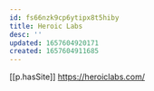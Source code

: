 ```yaml
---
id: fs66nzk9cp6ytipx8t5hiby
title: Heroic Labs
desc: ''
updated: 1657604920171
created: 1657604911685
---
```


[[p.hasSite]] https://heroiclabs.com/
